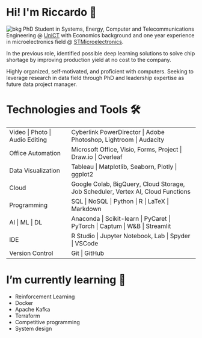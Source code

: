 # Hi! I'm Riccardo :rocket:
![bkg](https://user-images.githubusercontent.com/82369153/205514876-bfc3e8df-0601-4563-9c01-f2077c0a17dd.jpeg)
PhD Student in Systems, Energy, Computer and Telecommunications Engineering @ [UniCT](https://www.unict.it/) with Economics background and one year experience in microelectronics field @ [STMicroelectronics](https://www.st.com/).

In the previous role, identified possible deep learning solutions to solve chip shortage by improving production yield at no cost to the company.

Highly organized, self‑motivated, and proficient with computers.
Seeking to leverage research in data field through PhD and leadership expertise as future data project manager.

# Technologies and Tools :hammer_and_wrench:

<table>
<tbody>
  <tr>
    <td>Video | Photo | Audio Editing</td>
    <td>Cyberlink PowerDirector | Adobe Photoshop, Lightroom | Audacity</td>
  </tr>
  <tr>
    <td>Office Automation</td>
    <td>Microsoft Office, Visio, Forms, Project | Draw.io | Overleaf</td>
  </tr>
  <tr>
    <td>Data Visualization</td>
    <td>Tableau | Matplotlib, Seaborn, Plotly | ggplot2</td>
  </tr>
  <tr>
    <td>Cloud</td>
    <td>Google Colab, BigQuery, Cloud Storage, Job Scheduler, Vertex AI, Cloud Functions</td>
  </tr>
  <tr>
    <td>Programming</td>
    <td>SQL | NoSQL | Python | R | LaTeX | Markdown</td>
  </tr>
  <tr>
    <td>AI | ML | DL</td>
    <td>Anaconda | Scikit-learn | PyCaret | PyTorch | Captum | W&amp;B | Streamlit</td>
  </tr>
  <tr>
    <td>IDE</td>
    <td>R Studio | Jupyter Notebook, Lab | Spyder | VSCode</td>
  </tr>
  <tr>
    <td>Version Control</td>
    <td>Git | GitHub</td>
  </tr>
</tbody>
</table>

# I’m currently learning 🌱 
* Reinforcement Learning
* Docker
* Apache Kafka
* Terraform
* Competitive programming
* System design

